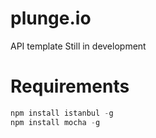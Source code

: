 # plunge.io
API template
Still in development

# Requirements 
``` javascript
npm install istanbul -g 
npm install mocha -g
```
